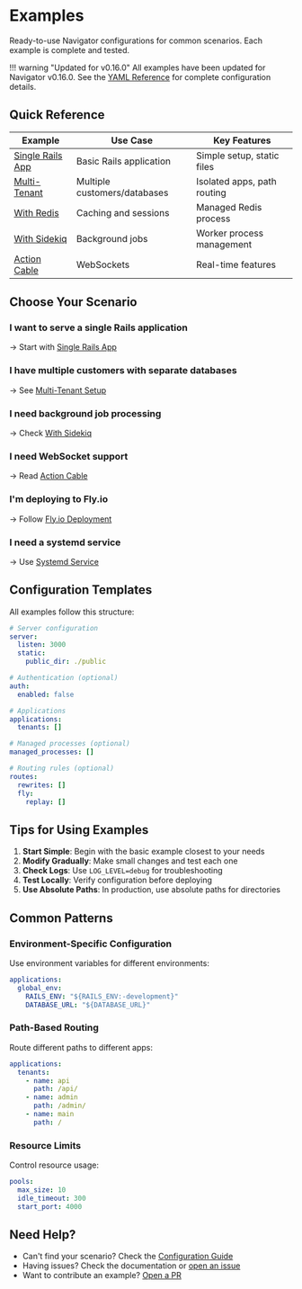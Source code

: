 # Examples

Ready-to-use Navigator configurations for common scenarios. Each example is complete and tested.

!!! warning "Updated for v0.16.0"
    All examples have been updated for Navigator v0.16.0. See the [YAML Reference](../configuration/yaml-reference.md) for complete configuration details.

## Quick Reference

| Example | Use Case | Key Features |
|---------|----------|--------------|
| [Single Rails App](single-tenant.md) | Basic Rails application | Simple setup, static files |
| [Multi-Tenant](multi-tenant.md) | Multiple customers/databases | Isolated apps, path routing |
| [With Redis](with-redis.md) | Caching and sessions | Managed Redis process |
| [With Sidekiq](with-sidekiq.md) | Background jobs | Worker process management |
| [Action Cable](action-cable.md) | WebSockets | Real-time features |

## Choose Your Scenario

### I want to serve a single Rails application
→ Start with [Single Rails App](single-tenant.md)

### I have multiple customers with separate databases
→ See [Multi-Tenant Setup](multi-tenant.md)

### I need background job processing
→ Check [With Sidekiq](with-sidekiq.md)

### I need WebSocket support
→ Read [Action Cable](action-cable.md)

### I'm deploying to Fly.io
→ Follow [Fly.io Deployment](fly-deployment.md)

### I need a systemd service
→ Use [Systemd Service](systemd.md)

## Configuration Templates

All examples follow this structure:

```yaml
# Server configuration
server:
  listen: 3000
  static:
    public_dir: ./public

# Authentication (optional)
auth:
  enabled: false

# Applications
applications:
  tenants: []

# Managed processes (optional)
managed_processes: []

# Routing rules (optional)
routes:
  rewrites: []
  fly:
    replay: []
```

## Tips for Using Examples

1. **Start Simple**: Begin with the basic example closest to your needs
2. **Modify Gradually**: Make small changes and test each one
3. **Check Logs**: Use `LOG_LEVEL=debug` for troubleshooting
4. **Test Locally**: Verify configuration before deploying
5. **Use Absolute Paths**: In production, use absolute paths for directories

## Common Patterns

### Environment-Specific Configuration

Use environment variables for different environments:

```yaml
applications:
  global_env:
    RAILS_ENV: "${RAILS_ENV:-development}"
    DATABASE_URL: "${DATABASE_URL}"
```

### Path-Based Routing

Route different paths to different apps:

```yaml
applications:
  tenants:
    - name: api
      path: /api/
    - name: admin
      path: /admin/
    - name: main
      path: /
```

### Resource Limits

Control resource usage:

```yaml
pools:
  max_size: 10
  idle_timeout: 300
  start_port: 4000
```

## Need Help?

- Can't find your scenario? Check the [Configuration Guide](../configuration/index.md)
- Having issues? Check the documentation or [open an issue](https://github.com/rubys/navigator/issues)
- Want to contribute an example? [Open a PR](https://github.com/rubys/navigator/pulls)